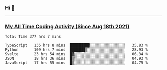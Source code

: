 ### Hi 🙂

---

### <a href="https://wakatime.com/@Eroxl">My All Time Coding Activity (Since Aug 18th 2021)</a>
<!--START_SECTION:waka-all-->
```text
Total Time 377 hrs 7 mins

TypeScript   135 hrs 8 mins  █████████░░░░░░░░░░░░░░░░   35.83 % 
Python       109 hrs 7 mins  ███████▒░░░░░░░░░░░░░░░░░   28.93 % 
Svelte       23 hrs 54 mins  █▓░░░░░░░░░░░░░░░░░░░░░░░   06.34 % 
JSON         18 hrs 36 mins  █▒░░░░░░░░░░░░░░░░░░░░░░░   04.93 % 
JavaScript   17 hrs 55 mins  █▒░░░░░░░░░░░░░░░░░░░░░░░   04.75 % 
```
<!--END_SECTION:waka-all-->
